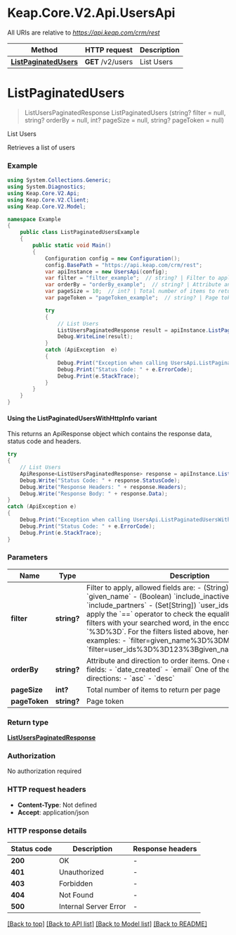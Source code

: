 # Keap.Core.V2.Api.UsersApi

All URIs are relative to *https://api.keap.com/crm/rest*

| Method | HTTP request | Description |
|--------|--------------|-------------|
| [**ListPaginatedUsers**](UsersApi.md#listpaginatedusers) | **GET** /v2/users | List Users |

<a id="listpaginatedusers"></a>
# **ListPaginatedUsers**
> ListUsersPaginatedResponse ListPaginatedUsers (string? filter = null, string? orderBy = null, int? pageSize = null, string? pageToken = null)

List Users

Retrieves a list of users

### Example
```csharp
using System.Collections.Generic;
using System.Diagnostics;
using Keap.Core.V2.Api;
using Keap.Core.V2.Client;
using Keap.Core.V2.Model;

namespace Example
{
    public class ListPaginatedUsersExample
    {
        public static void Main()
        {
            Configuration config = new Configuration();
            config.BasePath = "https://api.keap.com/crm/rest";
            var apiInstance = new UsersApi(config);
            var filter = "filter_example";  // string? | Filter to apply, allowed fields are: - (String) `email` - (String) `given_name` - (Boolean) `include_inactive` - (Boolean) `include_partners` - (Set[String]) `user_ids`  You will need to apply the `==` operator to check the equality of one of the filters with your searched word, in the encoded form `%3D%3D`. For the filters listed above, here are some examples: - `filter=given_name%3D%3DMary` - `filter=user_ids%3D%3D123%3Bgiven_name%3D%3DSmith`  (optional) 
            var orderBy = "orderBy_example";  // string? | Attribute and direction to order items. One of the following fields: - `date_created` - `email`  One of the following directions: - `asc` - `desc` (optional) 
            var pageSize = 10;  // int? | Total number of items to return per page (optional) 
            var pageToken = "pageToken_example";  // string? | Page token (optional) 

            try
            {
                // List Users
                ListUsersPaginatedResponse result = apiInstance.ListPaginatedUsers(filter, orderBy, pageSize, pageToken);
                Debug.WriteLine(result);
            }
            catch (ApiException  e)
            {
                Debug.Print("Exception when calling UsersApi.ListPaginatedUsers: " + e.Message);
                Debug.Print("Status Code: " + e.ErrorCode);
                Debug.Print(e.StackTrace);
            }
        }
    }
}
```

#### Using the ListPaginatedUsersWithHttpInfo variant
This returns an ApiResponse object which contains the response data, status code and headers.

```csharp
try
{
    // List Users
    ApiResponse<ListUsersPaginatedResponse> response = apiInstance.ListPaginatedUsersWithHttpInfo(filter, orderBy, pageSize, pageToken);
    Debug.Write("Status Code: " + response.StatusCode);
    Debug.Write("Response Headers: " + response.Headers);
    Debug.Write("Response Body: " + response.Data);
}
catch (ApiException e)
{
    Debug.Print("Exception when calling UsersApi.ListPaginatedUsersWithHttpInfo: " + e.Message);
    Debug.Print("Status Code: " + e.ErrorCode);
    Debug.Print(e.StackTrace);
}
```

### Parameters

| Name | Type | Description | Notes |
|------|------|-------------|-------|
| **filter** | **string?** | Filter to apply, allowed fields are: - (String) &#x60;email&#x60; - (String) &#x60;given_name&#x60; - (Boolean) &#x60;include_inactive&#x60; - (Boolean) &#x60;include_partners&#x60; - (Set[String]) &#x60;user_ids&#x60;  You will need to apply the &#x60;&#x3D;&#x3D;&#x60; operator to check the equality of one of the filters with your searched word, in the encoded form &#x60;%3D%3D&#x60;. For the filters listed above, here are some examples: - &#x60;filter&#x3D;given_name%3D%3DMary&#x60; - &#x60;filter&#x3D;user_ids%3D%3D123%3Bgiven_name%3D%3DSmith&#x60;  | [optional]  |
| **orderBy** | **string?** | Attribute and direction to order items. One of the following fields: - &#x60;date_created&#x60; - &#x60;email&#x60;  One of the following directions: - &#x60;asc&#x60; - &#x60;desc&#x60; | [optional]  |
| **pageSize** | **int?** | Total number of items to return per page | [optional]  |
| **pageToken** | **string?** | Page token | [optional]  |

### Return type

[**ListUsersPaginatedResponse**](ListUsersPaginatedResponse.md)

### Authorization

No authorization required

### HTTP request headers

 - **Content-Type**: Not defined
 - **Accept**: application/json


### HTTP response details
| Status code | Description | Response headers |
|-------------|-------------|------------------|
| **200** | OK |  -  |
| **401** | Unauthorized |  -  |
| **403** | Forbidden |  -  |
| **404** | Not Found |  -  |
| **500** | Internal Server Error |  -  |

[[Back to top]](#) [[Back to API list]](../README.md#documentation-for-api-endpoints) [[Back to Model list]](../README.md#documentation-for-models) [[Back to README]](../README.md)

